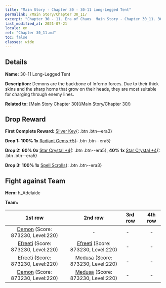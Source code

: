 ```yaml
---
title: "Main Story - Chapter 30 - 30-11 Long-Legged Tent"
permalink: /Main Story/Chapter 30_11/
excerpt: "Chapter 30 - 11. Era of Chaos  Main Story - Chapter 30_11. 30-11 Long-Legged Tent"
last_modified_at: 2021-07-21
locale: en
ref: "Chapter 30_11.md"
toc: false
classes: wide
---
```


## Details

 **Name:** 30-11 Long-Legged Tent

 **Description:** Demons are the backbone of Inferno forces. Due to their thick skins and the sharp horns that grow on their heads, they are most suitable for charging through enemy lines.

 **Related to:** [Main Story Chapter 30](/Main Story/Chapter 30/)

## Drop Reward

 **First Complete Reward:** [Silver Key](/Items/con_693/){: .btn .btn--era3}

 **Drop 1:** **100% 1x** [Radiant Gems +5](/Items/mat_100/){: .btn .btn--era5}

 **Drop 2:** **60% 0x** [Star Crystal +4](/Items/mat_94/){: .btn .btn--era5}, **40% 1x** [Star Crystal +4](/Items/mat_94/){: .btn .btn--era5}

 **Drop 3:** **100% 1x** [Spell Scrolls](/Items/con_694/){: .btn .btn--era3}


## Fight against Team
 **Hero:** h_Adelaide

 **Team:**


  | 1st row | 2nd row | 3rd row | 4th row |
  |:----:|:----:|:----|:----:|
  | [Demon](/units/Demon/) (Score: 873230, Level:220)  | - | - | - |
  | [Efreeti](/units/Efreeti/) (Score: 873230, Level:220)  | [Efreeti](/units/Efreeti/) (Score: 873230, Level:220)  | - | - |
  | [Efreeti](/units/Efreeti/) (Score: 873230, Level:220)  | [Medusa](/units/Medusa/) (Score: 873230, Level:220)  | - | - |
  | [Demon](/units/Demon/) (Score: 873230, Level:220)  | [Medusa](/units/Medusa/) (Score: 873230, Level:220)  | - | - |



